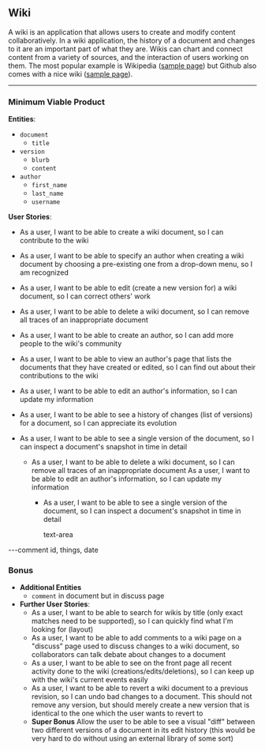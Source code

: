 ## Wiki

A wiki is an application that allows users to create and modify content collaboratively. In a wiki application, the history of a document and changes to it are an important part of what they are. Wikis can chart and connect content from a variety of sources, and the interaction of users working on them. The most popular example is Wikipedia ([sample page](http://en.wikipedia.org/wiki/Gorham%27s_Cave)) but Github also comes with a nice wiki ([sample page](https://github.com/Netflix/Hystrix/wiki)).</span>

---

### Minimum Viable Product

**Entities**:

- `document`
  - `title`
- `version`
  - `blurb`
  - `content`
- `author`
  - `first_name`
  - `last_name`
  - `username`

**User Stories**:

- As a user, I want to be able to create a wiki document, so I can contribute to
  the wiki
- As a user, I want to be able to specify an author when creating a wiki
  document by choosing a pre-existing one from a drop-down menu, so I am
  recognized
- As a user, I want to be able to edit (create a new version for) a wiki
  document, so I can correct others' work


- As a user, I want to be able to delete a wiki document, so I can remove all
  traces of an inappropriate document
- As a user, I want to be able to create an author, so I can add more people to
  the wiki's community
- As a user, I want to be able to view an author's page that lists the documents
  that they have created or edited, so I can find out about their contributions
  to the wiki
- As a user, I want to be able to edit an author's information, so I can update
  my information
- As a user, I want to be able to see a history of changes (list of versions)
  for a document, so I can appreciate its evolution
- As a user, I want to be able to see a single version of the document, so I can
  inspect a document's snapshot in time in detail

  - As a user, I want to be able to delete a wiki document, so I can remove all
    traces of an inappropriate document
    As a user, I want to be able to edit an author's information, so I can update
      my information
      - As a user, I want to be able to see a single version of the document, so I can
        inspect a document's snapshot in time in detail

        text-area

---comment id, things, date

### Bonus

- **Additional Entities**
  - `comment` in document but in discuss page
- **Further User Stories**:
  - As a user, I want to be able to search for wikis by title (only exact
    matches need to be supported), so I can quickly find what I'm looking for  (layout)
  - As a user, I want to be able to add comments to a wiki page on a "discuss"
    page used to discuss changes to a wiki document, so collaborators can talk
    debate about changes to a document
  - As a user, I want to be able to see on the front page all recent activity
    done to the wiki (creations/edits/deletions), so I can keep up with the
    wiki's current events easily
  - As a user, I want to be able to revert a wiki document to a previous
    revision, so I can undo bad changes to a document. This should not remove
    any version, but should merely create a new version that is identical to the
    one which the user wants to revert to
  - **Super Bonus** Allow the user to be able to see a visual "diff" between
    two different versions of a document in its edit history (this would be very
    hard to do without using an external library of some sort)
